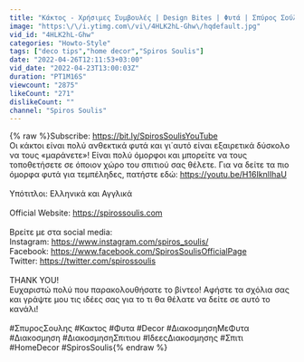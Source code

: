```yaml
---
title: "Κάκτος - Χρήσιμες Συμβουλές | Design Bites | Φυτά | Σπύρος Σούλης"
image: "https:\/\/i.ytimg.com\/vi\/4HLK2hL-Ghw\/hqdefault.jpg"
vid_id: "4HLK2hL-Ghw"
categories: "Howto-Style"
tags: ["deco tips","home decοr","Spiros Soulis"]
date: "2022-04-26T12:11:53+03:00"
vid_date: "2022-04-23T13:00:03Z"
duration: "PT1M16S"
viewcount: "2875"
likeCount: "271"
dislikeCount: ""
channel: "Spiros Soulis"
---
```

{% raw %}Subscribe: <a rel="nofollow" target="blank" href="https://bit.ly/SpirosSoulisYouTube">https://bit.ly/SpirosSoulisYouTube</a> <br />Οι κάκτοι είναι πολύ ανθεκτικά φυτά και γι΄αυτό είναι εξαιρετικά δύσκολο να τους «μαράνετε»! Είναι πολύ όμορφοι και μπορείτε να τους τοποθετήσετε σε όποιον χώρο του σπιτιού σας θέλετε. Για να δείτε τα πιο όμορφα φυτά για τεμπέληδες, πατήστε εδώ: <a rel="nofollow" target="blank" href="https://youtu.be/H16IknlIhaU">https://youtu.be/H16IknlIhaU</a><br /><br />Υπότιτλοι: Ελληνικά και Αγγλικά<br /><br />Official Website: <a rel="nofollow" target="blank" href="https://spirossoulis.com">https://spirossoulis.com</a> <br /><br />Βρείτε με στα social media: <br />Instagram: <a rel="nofollow" target="blank" href="https://www.instagram.com/spiros_soulis/">https://www.instagram.com/spiros_soulis/</a> <br />Facebook: <a rel="nofollow" target="blank" href="https://www.facebook.com/SpirosSoulisOfficialPage">https://www.facebook.com/SpirosSoulisOfficialPage</a> <br />Twitter: <a rel="nofollow" target="blank" href="https://twitter.com/spirossoulis">https://twitter.com/spirossoulis</a> <br /><br />THANK YOU! <br />Ευχαριστώ πολύ που παρακολουθήσατε το βίντεο! Αφήστε τα σχόλια σας και γράψτε μου τις ιδέες σας για το τι θα θέλατε να δείτε σε αυτό το κανάλι! <br /><br />#ΣπυροςΣουλης #Κακτος #Φυτα #Decor #ΔιακοσμησηΜεΦυτα #Διακοσμηση #ΔιακοσμησηΣπιτιου #ΙδεεςΔιακοσμησης #Σπιτι #HomeDecor #SpirosSoulis{% endraw %}
